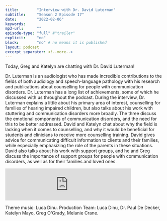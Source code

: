 ```yaml
---
title:        "Interview with Dr. David Luterman"
subtitle:     "Season 2 Episode 17"
date:         "2022-02-06"
keywords:
mp3-url:      ""
episode-type: "full" #"trailer"
explicit:     "no"
block:        "no" # no means it is published
layout: podcast
excerpt_separator: <!--more-->
---
```

Today, Greg and Katelyn are chatting with Dr. David Luterman!

Dr. Luterman is an audiologist who has made incredible contributions to the fields of both audiology and speech-language pathology with his research and publications about counselling for people with communication disorders. Dr. Luterman has a long list of achievements, some of which he discussed with us throughout the podcast. During the interview, Dr. Luterman explains a little about his primary area of interest, counselling for families of hearing impaired children, but also talks about his work with stuttering and communication disorders more broadly. The three discuss the emotional components of communication disorders, and the need for this to be better addressed. David and Katelyn chat about why the field is lacking when it comes to counselling, and why it would be beneficial for students and clinicians to receive more counselling training. David gives advice for communicating difficult information to clients and their families, while especially emphasizing the role of the parents in these situations. David also talks about his work with support groups, and he and Greg discuss the importance of support groups for people with communication disorders, as well as for their families and loved ones.

<iframe src="https://anchor.fm/katelyn-mayo/embed/episodes/Interview-with-Dr--David-Luterman-e1e0ok4" height="102px" width="400px" frameborder="0" scrolling="no"></iframe>

Theme music: Luca Dinu. Production Team: Luca Dinu, Dr. Paul De Decker, Katelyn Mayo, Greg O'Grady, Melanie Crane.
